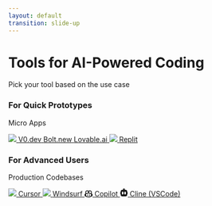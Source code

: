 ```yaml
---
layout: default
transition: slide-up
---
```


# Tools for AI-Powered Coding

<div class="text-xl opacity-70 mb-6">Pick your tool based on the use case</div>

<div class="absolute top-10 right-20 text-9xl opacity-10 text-blue-400">
  <carbon:tools />
</div>

<div class="grid grid-cols-2 gap-8 mt-10">
  <div class="bg-gradient-to-r from-green-500/20 to-teal-400/20 p-5 rounded-lg shadow-md backdrop-blur-sm">
    <h3 class="text-xl font-bold mb-1 flex items-center">
      <carbon:application-web class="mr-3" /> For Quick Prototypes
    </h3>
    <p class="text-sm ml-10 mb-4 opacity-70">Micro Apps</p>
    <div class="grid grid-cols-2 gap-3">
      <a href="https://v0.dev" target="_blank" class="flex items-center p-3 bg-white/10 rounded hover:bg-white/20 transition">
        <img src="https://10web.io/wp-content/uploads/2024/08/v0_by_Vercel_logo.png" class="w-6 h-6 mr-3" />
        <span>V0.dev</span>
      </a>
      <a href="https://bolt.new" target="_blank" class="flex items-center p-3 bg-white/10 rounded hover:bg-white/20 transition">
        <carbon:flash class="mr-3" />
        <span>Bolt.new</span>
      </a>
      <a href="https://lovable.dev" target="_blank" class="flex items-center p-3 bg-white/10 rounded hover:bg-white/20 transition">
        <carbon:favorite class="mr-3" />
        <span>Lovable.ai</span>
      </a>
      <a href="https://replit.com" target="_blank" class="flex items-center p-3 bg-white/10 rounded hover:bg-white/20 transition">
        <img src="https://upload.wikimedia.org/wikipedia/commons/thumb/7/78/New_Replit_Logo.svg/1200px-New_Replit_Logo.svg.png" class="w-6 h-6 mr-3" />
        <span>Replit</span>
      </a>
    </div>
  </div>

  <div class="bg-gradient-to-r from-blue-500/20 to-purple-400/20 p-5 rounded-lg shadow-md backdrop-blur-sm">
    <h3 class="text-xl font-bold mb-1 flex items-center">
      <carbon:user-admin class="mr-3" /> For Advanced Users
    </h3>
    <p class="text-sm ml-10 mb-4 opacity-70">Production Codebases</p>
    <div class="grid grid-cols-2 gap-3">
      <a href="https://cursor.com" target="_blank" class="flex items-center p-3 bg-white/10 rounded hover:bg-white/20 transition">
        <img src="https://cursor.sh/favicon.ico" class="w-6 h-6 mr-3" />
        <span>Cursor</span>
      </a>
      <a href="https://windsurf.com" target="_blank" class="flex items-center p-3 bg-white/10 rounded hover:bg-white/20 transition">
        <img src="https://codeium.com/logo/windsurf_teal_logo.svg" class="w-6 h-6 mr-3" />
        <span>Windsurf</span>
      </a>
      <a href="https://github.com/features/copilot" target="_blank" class="flex items-center p-3 bg-white/10 rounded hover:bg-white/20 transition">
        <svg aria-hidden="true" focusable="false" class="octicon octicon-copilot Primer_Brand__Label-module__Label__icon-visual___lD1Qa w-6 h-6 mr-3" viewBox="0 0 16 16" width="16" height="16" fill="currentColor" display="inline-block" overflow="visible" style="vertical-align:text-bottom"><path d="M7.998 15.035c-4.562 0-7.873-2.914-7.998-3.749V9.338c.085-.628.677-1.686 1.588-2.065.013-.07.024-.143.036-.218.029-.183.06-.384.126-.612-.201-.508-.254-1.084-.254-1.656 0-.87.128-1.769.693-2.484.579-.733 1.494-1.124 2.724-1.261 1.206-.134 2.262.034 2.944.765.05.053.096.108.139.165.044-.057.094-.112.143-.165.682-.731 1.738-.899 2.944-.765 1.23.137 2.145.528 2.724 1.261.566.715.693 1.614.693 2.484 0 .572-.053 1.148-.254 1.656.066.228.098.429.126.612.012.076.024.148.037.218.924.385 1.522 1.471 1.591 2.095v1.872c0 .766-3.351 3.795-8.002 3.795Zm0-1.485c2.28 0 4.584-1.11 5.002-1.433V7.862l-.023-.116c-.49.21-1.075.291-1.727.291-1.146 0-2.059-.327-2.71-.991A3.222 3.222 0 0 1 8 6.303a3.24 3.24 0 0 1-.544.743c-.65.664-1.563.991-2.71.991-.652 0-1.236-.081-1.727-.291l-.023.116v4.255c.419.323 2.722 1.433 5.002 1.433ZM6.762 2.83c-.193-.206-.637-.413-1.682-.297-1.019.113-1.479.404-1.713.7-.247.312-.369.789-.369 1.554 0 .793.129 1.171.308 1.371.162.181.519.379 1.442.379.853 0 1.339-.235 1.638-.54.315-.322.527-.827.617-1.553.117-.935-.037-1.395-.241-1.614Zm4.155-.297c-1.044-.116-1.488.091-1.681.297-.204.219-.359.679-.242 1.614.091.726.303 1.231.618 1.553.299.305.784.54 1.638.54.922 0 1.28-.198 1.442-.379.179-.2.308-.578.308-1.371 0-.765-.123-1.242-.37-1.554-.233-.296-.693-.587-1.713-.7Z"></path><path d="M6.25 9.037a.75.75 0 0 1 .75.75v1.501a.75.75 0 0 1-1.5 0V9.787a.75.75 0 0 1 .75-.75Zm4.25.75v1.501a.75.75 0 0 1-1.5 0V9.787a.75.75 0 0 1 1.5 0Z"></path></svg>
        <span>Copilot</span>
      </a>
      <a href="https://cline.bot/" target="_blank" class="flex items-center p-3 bg-white/10 rounded hover:bg-white/20 transition">
        <svg width="16" height="16" viewBox="0 0 92 95" class="w-6 h-6 mr-3 group-hover:scale-110 transition-transform duration-300 text-white" xmlns="http://www.w3.org/2000/svg"><g stroke="none" stroke-width="1" fill="none" fill-rule="evenodd"><g transform="translate(-37, -35)" fill="currentColor"><g transform="translate(37.265, 35)"><g transform="translate(0, 0)"><g transform="translate(-0, 0)"><path d="M65.4492701,15.8 C76.3374701,15.8 85.1635558,24.66479 85.1635558,35.6 L85.1635558,42.2 L90.9027661,53.6647464 C91.4694141,54.7966923 91.4668177,56.1300535 90.8957658,57.2597839 L85.1635558,68.6 L85.1635558,75.2 C85.1635558,86.13554 76.3374701,95 65.4492701,95 L26.0206986,95 C15.1328272,95 6.30641291,86.13554 6.30641291,75.2 L6.30641291,68.6 L0.448507752,57.2954874 C-0.14693501,56.1464093 -0.149634367,54.7802504 0.441262896,53.6288283 L6.30641291,42.2 L6.30641291,35.6 C6.30641291,24.66479 15.1328272,15.8 26.0206986,15.8 L65.4492701,15.8 Z M30.7349843,38 C25.7644216,38 21.7349843,42.0294373 21.7349843,47 L21.7349843,63 C21.7349843,67.9705627 25.7644216,72 30.7349843,72 C35.7055471,72 39.7349843,67.9705627 39.7349843,63 L39.7349843,47 C39.7349843,42.0294373 35.7055471,38 30.7349843,38 Z M59.7349843,38 C54.7644216,38 50.7349843,42.0294373 50.7349843,47 L50.7349843,63 C50.7349843,67.9705627 54.7644216,72 59.7349843,72 C64.7055471,72 68.7349843,67.9705627 68.7349843,63 L68.7349843,47 C68.7349843,42.0294373 64.7055471,38 59.7349843,38 Z" fill-rule="nonzero"></path><circle cx="45.7349843" cy="11" r="11"></circle></g></g></g></g></g></svg>
        <span>Cline (VSCode)</span>
      </a>
    </div>
  </div>
</div>